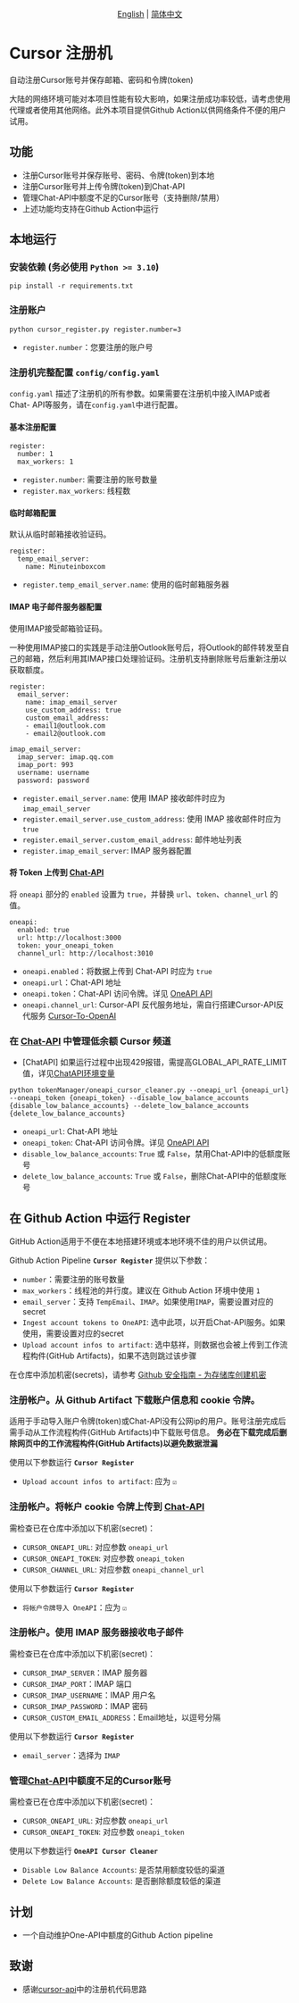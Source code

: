 <p align="center">
  <span>
   <a href="https://github.com/JiuZ-Chn/CursorRegister/blob/main/README.md">English</a>  | 
   <a href="https://github.com/JiuZ-Chn/CursorRegister/blob/main/README.zh_CN.md">简体中文</a>
  </span>
<p>

# Cursor 注册机

自动注册Cursor账号并保存邮箱、密码和令牌(token)

大陆的网络环境可能对本项目性能有较大影响，如果注册成功率较低，请考虑使用代理或者使用其他网络。此外本项目提供Github Action以供网络条件不便的用户试用。

## 功能

- 注册Cursor账号并保存账号、密码、令牌(token)到本地
- 注册Cursor账号并上传令牌(token)到Chat-API
- 管理Chat-API中额度不足的Cursor账号（支持删除/禁用）
- 上述功能均支持在Github Action中运行

## 本地运行

### 安装依赖 **(务必使用 `Python >= 3.10`)**

```
pip install -r requirements.txt
```

### 注册账户

```
python cursor_register.py register.number=3
```
- `register.number`：您要注册的账户号

### 注册机完整配置 `config/config.yaml`

`config.yaml` 描述了注册机的所有参数。如果需要在注册机中接入IMAP或者Chat- API等服务，请在`config.yaml`中进行配置。

#### 基本注册配置
```
register:
  number: 1
  max_workers: 1
```
- `register.number`: 需要注册的账号数量
- `register.max_workers`: 线程数

#### 临时邮箱配置

默认从临时邮箱接收验证码。

```
register:
  temp_email_server:
    name: Minuteinboxcom
```
- `register.temp_email_server.name`: 使用的临时邮箱服务器

#### IMAP 电子邮件服务器配置

使用IMAP接受邮箱验证码。

一种使用IMAP接口的实践是手动注册Outlook账号后，将Outlook的邮件转发至自己的邮箱，然后利用其IMAP接口处理验证码。注册机支持删除账号后重新注册以获取额度。

```
register:
  email_server:
    name: imap_email_server
    use_custom_address: true
    custom_email_address:
    - email1@outlook.com
    - email2@outlook.com

imap_email_server:
  imap_server: imap.qq.com
  imap_port: 993
  username: username
  password: password
```
- `register.email_server.name`: 使用 IMAP 接收邮件时应为 `imap_email_server`
- `register.email_server.use_custom_address`: 使用 IMAP 接收邮件时应为 `true`
- `register.email_server.custom_email_address`: 邮件地址列表
- `register.imap_email_server`: IMAP 服务器配置

#### 将 Token 上传到 [Chat-API](https://github.com/ai365vip/chat-api)

将 `oneapi` 部分的 `enabled` 设置为 `true`，并替换 `url`、`token`、`channel_url` 的值。

```
oneapi:
  enabled: true
  url: http://localhost:3000
  token: your_oneapi_token
  channel_url: http://localhost:3010
```
- `oneapi.enabled`：将数据上传到 Chat-API 时应为 `true`
- `oneapi.url`：Chat-API 地址
- `oneapi.token`：Chat-API 访问令牌。详见 [OneAPI API](https://github.com/songquanpeng/one-api/blob/main/docs/API.md)
- `oneapi.channel_url`: Cursor-API 反代服务地址，需自行搭建Cursor-API反代服务 [Cursor-To-OpenAI](https://github.com/JiuZ-Chn/Cursor-To-OpenAI)

### 在 [Chat-API](https://github.com/ai365vip/chat-api) 中管理低余额 Cursor 频道

- [ChatAPI] 如果运行过程中出现429报错，需提高GLOBAL_API_RATE_LIMIT值，详见[ChatAPI环境变量](https://github.com/ai365vip/chat-api?tab=readme-ov-file#%E7%8E%AF%E5%A2%83%E5%8F%98%E9%87%8F)

```
python tokenManager/oneapi_cursor_cleaner.py --oneapi_url {oneapi_url} --oneapi_token {oneapi_token} --disable_low_balance_accounts {disable_low_balance_accounts} --delete_low_balance_accounts {delete_low_balance_accounts}
```
- `oneapi_url`: Chat-API 地址
- `oneapi_token`: Chat-API 访问令牌。详见 [OneAPI API](https://github.com/songquanpeng/one-api/blob/main/docs/API.md)
- `disable_low_balance_accounts`: `True` 或 `False`，禁用Chat-API中的低额度账号
- `delete_low_balance_accounts`: `True` 或 `False`，删除Chat-API中的低额度账号

## 在 Github Action 中运行 Register

GitHub Action适用于不便在本地搭建环境或本地环境不佳的用户以供试用。

Github Action Pipeline **`Cursor Register`** 提供以下参数：
- `number`：需要注册的账号数量
- `max_workers`：线程池的并行度。建议在 Github Action 环境中使用 `1`
- `email_server`：支持 `TempEmail`、`IMAP`。如果使用`IMAP`，需要设置对应的secret
- `Ingest account tokens to OneAPI`: 选中此项，以开启Chat-API服务。如果使用，需要设置对应的secret
- `Upload account infos to artifact`: 选中慈祥，则数据也会被上传到工作流程构件(GitHub Artifacts)，如果不选则跳过该步骤

在仓库中添加机密(secrets)，请参考 [Github 安全指南 - 为存储库创建机密](https://docs.github.com/zh/actions/security-for-github-actions/security-guides/using-secrets-in-github-actions#creating-secrets-for-a-repository)

### 注册帐户。从 Github Artifact 下载账户信息和 cookie 令牌。

适用于手动导入账户令牌(token)或Chat-API没有公网ip的用户。账号注册完成后需手动从工作流程构件(GitHub Artifacts)中下载账号信息。
**务必在下载完成后删除网页中的工作流程构件(GitHub Artifacts)以避免数据泄漏**

使用以下参数运行 **`Cursor Register`**
- `Upload account infos to artifact`: 应为 `☑`

### 注册帐户。将帐户 cookie 令牌上传到 [Chat-API](https://github.com/ai365vip/chat-api)

需检查已在仓库中添加以下机密(secret)：
- `CURSOR_ONEAPI_URL`: 对应参数 `oneapi_url`
- `CURSOR_ONEAPI_TOKEN`: 对应参数 `oneapi_token`
- `CURSOR_CHANNEL_URL`: 对应参数 `oneapi_channel_url`

使用以下参数运行 **`Cursor Register`**
- `将帐户令牌导入 OneAPI`：应为 `☑`

### 注册帐户。使用 IMAP 服务器接收电子邮件

需检查已在仓库中添加以下机密(secret)：
- `CURSOR_IMAP_SERVER`：IMAP 服务器
- `CURSOR_IMAP_PORT`：IMAP 端口
- `CURSOR_IMAP_USERNAME`：IMAP 用户名
- `CURSOR_IMAP_PASSWORD`：IMAP 密码
- `CURSOR_CUSTOM_EMAIL_ADDRESS`：Email地址，以逗号分隔

使用以下参数运行 **`Cursor Register`**
- `email_server`：选择为 `IMAP`

### 管理[Chat-API](https://github.com/ai365vip/chat-api)中额度不足的Cursor账号 

需检查已在仓库中添加以下机密(secret)：
- `CURSOR_ONEAPI_URL`: 对应参数 `oneapi_url`
- `CURSOR_ONEAPI_TOKEN`: 对应参数 `oneapi_token`

使用以下参数运行 **`OneAPI Cursor Cleaner`**
- `Disable Low Balance Accounts`: 是否禁用额度较低的渠道
- `Delete Low Balance Accounts`: 是否删除额度较低的渠道

## 计划
- 一个自动维护One-API中额度的Github Action pipeline

## 致谢
- 感谢[cursor-api](https://github.com/Old-Camel/cursor-api/)中的注册机代码思路

